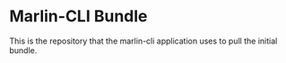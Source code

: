 # Marlin-CLI Bundle
This is the repository that the marlin-cli application uses to pull the initial bundle.